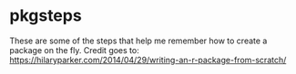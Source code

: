 # pkgsteps
These are some of the steps that help me remember how to create a package on the fly. 
Credit goes to: https://hilaryparker.com/2014/04/29/writing-an-r-package-from-scratch/
